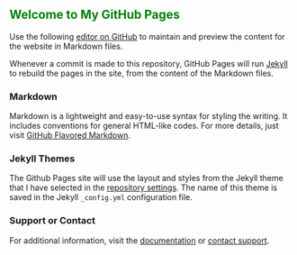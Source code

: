 ## <span style="color:green">Welcome to My GitHub Pages</span>

Use the following [editor on GitHub](https://github.com/github-Charlie/myworld/edit/master/README.md) to maintain and preview the content for the website in Markdown files.

Whenever a commit is made to this repository, GitHub Pages will run [Jekyll](https://jekyllrb.com/) to rebuild the pages in the site, from the content of the Markdown files.

### Markdown

Markdown is a lightweight and easy-to-use syntax for styling the writing. It includes conventions for general HTML-like codes.
For more details, just visit [GitHub Flavored Markdown](https://guides.github.com/features/mastering-markdown/).

### Jekyll Themes

The Github Pages site will use the layout and styles from the Jekyll theme that I have selected in the [repository settings](https://github.com/github-Charlie/myworld/settings). The name of this theme is saved in the Jekyll `_config.yml` configuration file.

### Support or Contact

For additional information, visit the [documentation](https://help.github.com/categories/github-pages-basics/) or [contact support](https://github.com/contact).
